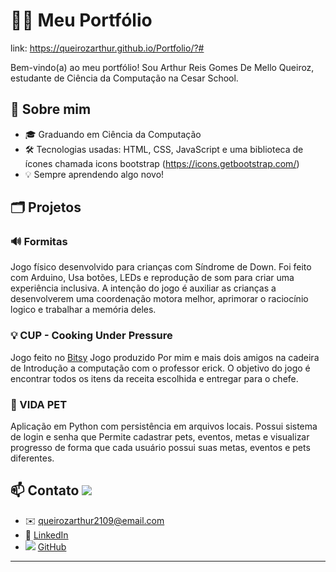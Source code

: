 # 👨‍💻 Meu Portfólio
link: https://queirozarthur.github.io/Portfolio/?#

Bem-vindo(a) ao meu portfólio! Sou Arthur Reis Gomes De Mello Queiroz, estudante de Ciência da Computação na Cesar School.

## 🚀 Sobre mim

- 🎓 Graduando em Ciência da Computação
- 🛠️ Tecnologias usadas: HTML, CSS, JavaScript e uma biblioteca de ícones chamada icons bootstrap (https://icons.getbootstrap.com/)
- 💡 Sempre aprendendo algo novo!

## 🗂️ Projetos

### 🔊 Formitas
Jogo físico desenvolvido para crianças com Síndrome de Down. Foi feito com Arduino, Usa botões, LEDs e reprodução de som para criar uma experiência inclusiva. A intenção do jogo é auxiliar as crianças a desenvolverem uma coordenação motora melhor, aprimorar o raciocínio logico e trabalhar a memória deles. 

### 💡 CUP - Cooking Under Pressure
Jogo feito no [Bitsy](https://arthurqueiroz.itch.io/cup-cooking-under-pressure) Jogo produzido Por mim e mais dois amigos na cadeira de Introdução a computação com o professor erick. O objetivo do jogo é encontrar todos os itens da receita escolhida e entregar para o chefe.

### 🐾 VIDA PET
Aplicação em Python com persistência em arquivos locais. Possui sistema de login e senha que Permite cadastrar pets, eventos, metas e visualizar progresso de forma que cada usuário possui suas metas, eventos e pets diferentes.

## 📫 Contato <img src="[BadgeURLAqui](https://img.shields.io/badge/GitHub-100000?style=for-the-badge&logo=github&logoColor=white)" />

- ✉️ [queirozarthur2109@email.com](mailto:queirozarthur2109@email.com)
- 💼 [LinkedIn](https://linkedin.com/in/queirozarthur)
- <img src="[BadgeURLAqui](https://img.shields.io/badge/GitHub-100000?style=for-the-badge&logo=github&logoColor=white)" /> [GitHub](https://github.com/queirozarthur)

---

